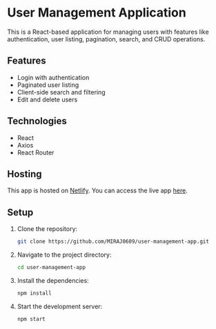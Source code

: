 # User Management Application

This is a React-based application for managing users with features like authentication, user listing, pagination, search, and CRUD operations.

## Features
- Login with authentication
- Paginated user listing
- Client-side search and filtering
- Edit and delete users

## Technologies
- React
- Axios
- React Router

## Hosting
This app is hosted on [Netlify](https://www.netlify.com/). You can access the live app [here](<https://prismatic-brigadeiros-0cbae3.netlify.app/>).

## Setup
1. Clone the repository:
   ```bash
   git clone https://github.com/MIRAJ0609/user-management-app.git

2. Navigate to the project directory:
   ```bash
   cd user-management-app

3. Install the dependencies:
   ```bash
   npm install
4. Start the development server:
   ```bash
   npm start
  
